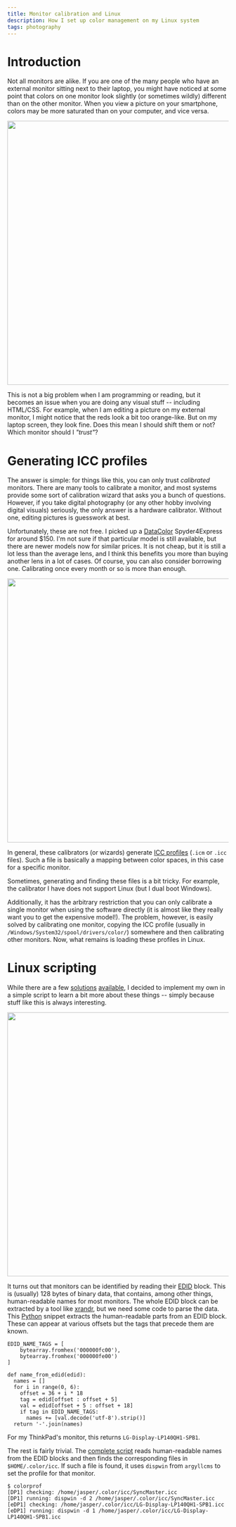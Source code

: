 ```yaml
---
title: Monitor calibration and Linux
description: How I set up color management on my Linux system
tags: photography
---
```


# Introduction

Not all monitors are alike.  If you are one of the many people who have an
external monitor sitting next to their laptop, you might have noticed at some
point that colors on one monitor look slightly (or sometimes wildly) different
than on the other monitor.  When you view a picture on your smartphone, colors
may be more saturated than on your computer, and vice versa.

<div class="figure flickr">
<a href="https://www.flickr.com/photos/jaspervdj/22911640999/">
<img src="/images/2016-07-06-florence-iii.jpg" width="600">
</a>
</div>

This is not a big problem when I am programming or reading, but it becomes an
issue when you are doing any visual stuff -- including HTML/CSS.  For example,
when I am editing a picture on my external monitor, I might notice that the reds
look a bit too orange-like.  But on my laptop screen, they look fine.  Does this
mean I should shift them or not?  Which monitor should I _"trust"_?

# Generating ICC profiles

The answer is simple: for things like this, you can only trust _calibrated_
monitors.  There are many tools to calibrate a monitor, and most systems provide
some sort of calibration wizard that asks you a bunch of questions.  However, if
you take digital photography (or any other hobby involving digital visuals)
seriously, the only answer is a hardware calibrator.  Without one, editing
pictures is guesswork at best.

Unfortunately, these are not free.  I picked up a [DataColor] Spyder4Express for
around $150.  I'm not sure if that particular model is still available, but
there are newer models now for similar prices.  It is not cheap, but it is still
a lot less than the average lens, and I think this benefits you more than buying
another lens in a lot of cases.  Of course, you can also consider borrowing one.
Calibrating once every month or so is more than enough.

[DataColor]: http://www.datacolor.com/

<div class="figure flickr">
<a href="https://www.flickr.com/photos/jaspervdj/27684257125/">
<img src="/images/2016-07-06-bushwick-ii.jpg" width="600">
</a>
</div>

In general, these calibrators (or wizards) generate [ICC profiles] (`.icm` or
`.icc` files).  Such a file is basically a mapping between color spaces,
in this case for a specific monitor.

[ICC profiles]: https://en.wikipedia.org/wiki/ICC_profile

Sometimes, generating and finding these files is a bit tricky.  For example, the
calibrator I have does not support Linux (but I dual boot Windows).

Additionally, it has the arbitrary restriction that you can only calibrate a
single monitor when using the software directly (it is almost like they really
want you to get the expensive model!).  The problem, however, is easily solved
by calibrating one monitor, copying the ICC profile (usually in
`/Windows/System32/spool/drivers/color/`) somewhere and then calibrating other
monitors.  Now, what remains is loading these profiles in Linux.

# Linux scripting

While there are a few
[solutions](http://www.argyllcms.com/)
[available](http://xcalib.sourceforge.net/),
I decided to implement my own in a simple script to learn a bit more about these
things -- simply because stuff like this is always interesting.

<div class="figure flickr">
<a href="https://www.flickr.com/photos/jaspervdj/28066452716/">
<img src="/images/2016-07-06-frederick-ii.jpg" width="600">
</a>
</div>

It turns out that monitors can be identified by reading their [EDID] block.
This is (usually) 128 bytes of binary data, that contains, among other things,
human-readable names for most monitors.  The whole EDID block can be extracted
by a tool like [xrandr], but we need some code to parse the data.  This [Python]
snippet extracts the human-readable parts from an EDID block. These can appear
at various offsets but the tags that precede them are known.

[xrandr]: https://www.x.org/wiki/Projects/XRandR/
[EDID]: http://read.pudn.com/downloads110/ebook/456020/E-EDID%20Standard.pdf
[Python]: https://www.python.org/

~~~~~{.python}
EDID_NAME_TAGS = [
    bytearray.fromhex('000000fc00'),
    bytearray.fromhex('000000fe00')
]

def name_from_edid(edid):
  names = []
  for i in range(0, 6):
    offset = 36 + i * 18
    tag = edid[offset : offset + 5]
    val = edid[offset + 5 : offset + 18]
    if tag in EDID_NAME_TAGS:
      names += [val.decode('utf-8').strip()]
  return '-'.join(names)
~~~~~

For my ThinkPad's monitor, this returns `LG-Display-LP140QH1-SPB1`.

The rest is fairly trivial.  The [complete script] reads human-readable names
from the EDID blocks and then finds the corresponding files in
`$HOME/.color/icc`.  If such a file is found, it uses `dispwin` from `argyllcms`
to set the profile for that monitor.

    $ colorprof
    [DP1] checking: /home/jasper/.color/icc/SyncMaster.icc
    [DP1] running: dispwin -d 2 /home/jasper/.color/icc/SyncMaster.icc
    [eDP1] checking: /home/jasper/.color/icc/LG-Display-LP140QH1-SPB1.icc
    [eDP1] running: dispwin -d 1 /home/jasper/.color/icc/LG-Display-LP140QH1-SPB1.icc

[complete script]: https://github.com/jaspervdj/dotfiles/blob/master/bin/colorprof
